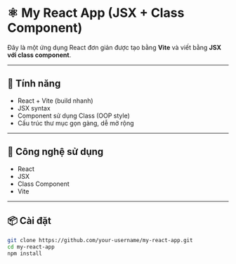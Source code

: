 # ⚛️ My React App (JSX + Class Component)

Đây là một ứng dụng React đơn giản được tạo bằng **Vite** và viết bằng **JSX với class component**.

---

## 🚀 Tính năng

- React + Vite (build nhanh)
- JSX syntax
- Component sử dụng Class (OOP style)
- Cấu trúc thư mục gọn gàng, dễ mở rộng

---

## 🧰 Công nghệ sử dụng

- React
- JSX
- Class Component
- Vite

---

## 📦 Cài đặt

```bash
git clone https://github.com/your-username/my-react-app.git
cd my-react-app
npm install
